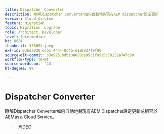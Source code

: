 ```yaml
---
title: Dispatcher Converter
description: 瞭解Dispatcher Converter如何自動地將現有AEM Dispatcher設定更新成相容於AEMas a Cloud Service。
version: Cloud Service
feature: Migration
topic: Migration, Upgrade
role: Architect, Developer
level: Intermediate
kt: 8664
thumbnail: 336695.jpeg
exl-id: 03bda030-cdbc-4444-8c4b-e182827f9f90
source-git-commit: b3e9251bdb18a008be95c1fa9e5c79252a74fc98
workflow-type: tm+mt
source-wordcount: '43'
ht-degree: 9%

---
```


# Dispatcher Converter

瞭解Dispatcher Converter如何自動地將現有AEM Dispatcher設定更新成相容於AEMas a Cloud Service。

>[!VIDEO](https://video.tv.adobe.com/v/336695?quality=12&learn=on)
